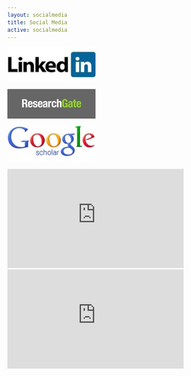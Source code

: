 ```yaml
---
layout: socialmedia
title: Social Media
active: socialmedia
---
```


<div class="splitright">
<a href="https://www.linkedin.com/in/przemek-dera-5a243958" target="_blank"><img src="images/LinkedIn.jpg" width="200"></a>

<a href="https://www.researchgate.net/profile/Przemyslaw_Dera?ev=prf_highl" target="_blank"><img src="images/ResearchGate.jpg" width="200"></a>

<a href="http://scholar.google.com/citations?hl=en&user=ahzkJqcAAAAJ" target="_blank"><img src="images/GoogleScholar.jpg" width="200"></a>
</div>

<iframe width="400" height="225" src="https://www.youtube.com/embed/GtXwPu-r3DE" frameborder="0" allowfullscreen></iframe>

<iframe width="400" height="225" src="https://www.youtube.com/embed/tM0sErJ6rKg" float="center" frameborder="0" allowfullscreen></iframe>


